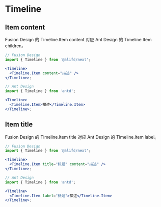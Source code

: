 # Timeline

## Item content

Fusion Design 的 Timeline.Item content 对应 Ant Design 的 Timeline.Item children。

```jsx
// Fusion Design
import { Timeline } from '@alifd/next';

<Timeline>
  <Timeline.Item content="描述" />
</Timeline>;
```

```jsx
// Ant Design
import { Timeline } from 'antd';

<Timeline>
  <Timeline.Item>描述</Timeline.Item>
</Timeline>;
```

## Item title

Fusion Design 的 Timeline.Item title 对应 Ant Design 的 Timeline.Item label。

```jsx
// Fusion Design
import { Timeline } from '@alifd/next';

<Timeline>
  <Timeline.Item title="标题" content="描述" />
</Timeline>;
```

```jsx
// Ant Design
import { Timeline } from 'antd';

<Timeline>
  <Timeline.Item label="标题">描述</Timeline.Item>
</Timeline>;
```
